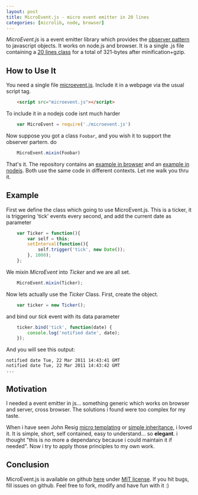 ```yaml
---
layout: post
title: MicroEvent.js - micro event emitter in 20 lines
categories: [microlib, node, browser]
---
```


_MicroEvent.js_ is a event emitter library which provides the
[observer pattern](http://en.wikipedia.org/wiki/Observer_pattern) to javascript objects.
It works on node.js and browser. It is a single .js file containing
a <a href="https://github.com/jeromeetienne/microevent.js/blob/master/microevent.js#L12-31">20 lines class</a>
for a total of 321-bytes after minification+gzip. 

## How to Use It

You need a single file [microevent.js](https://github.com/jeromeetienne/microevent.js/raw/master/microevent.js).
Include it in a webpage via the usual script tag.


```html
    <script src="microevent.js"></script>
```

To include it in a nodejs code isnt much harder

```javascript
    var MicroEvent = require('./microevent.js')
```

Now suppose you got a class `Foobar`, and you wish it to support the observer partern. do 

```javascript
    MicroEvent.mixin(Foobar)
```
    
<!-- more -->


That's it. The repository contains an [example in browser](https://github.com/jeromeetienne/microevent.js/blob/master/examples/example.html)
and an [example in nodejs](https://github.com/jeromeetienne/microevent.js/blob/master/examples/example.js).
Both use the same code in different contexts. Let me walk you thru it.

## Example

First we define the class which going to use MicroEvent.js. This is a ticker, it is
triggering 'tick' events every second, and add the current date as parameter

```javascript
    var Ticker = function(){
        var self = this;
        setInterval(function(){
            self.trigger('tick', new Date());
        }, 1000);
    };
```

We mixin _MicroEvent_ into _Ticker_ and we are all set.

```javascript
    MicroEvent.mixin(Ticker);
```

Now lets actually use the _Ticker_ Class. First, create the object.

```javascript
    var ticker = new Ticker();
```

and bind our _tick_ event with its data parameter

```javascript
    ticker.bind('tick', function(date) {
        console.log('notified date', date);
    });
```

And you will see this output:

    notified date Tue, 22 Mar 2011 14:43:41 GMT
    notified date Tue, 22 Mar 2011 14:43:42 GMT
    ...

## Motivation

I needed a event emitter in js... something generic which works on browser and server, cross browser. The solutions i
found were too complex for my taste.

When i have seen John Resig <a href="http://ejohn.org/blog/javascript-micro-templating/">micro templating</a>
or <a href='http://ejohn.org/blog/simple-javascript-inheritance/'>simple inheritance</a>, i loved it. It is
simple, short, self contained, easy to understand... so __elegant__. i thought "this is no more a dependancy
because i could maintain it if needed". Now i try to apply those principles to my own work.

## Conclusion

MicroEvent.js is available on github <a href='https://github.com/jeromeetienne/microevent.js'>here</a>
under <a href='https://github.com/jeromeetienne/microevent.js/blob/master/MIT-LICENSE.txt'>MIT license</a>.
If you hit bugs, fill issues on github.
Feel free to fork, modify and have fun with it :)